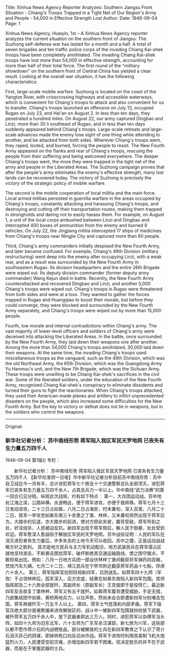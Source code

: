 Title: Xinhua News Agency Reporter Analyzes: Southern Jiangsu Front Situation - Chiang's Troops Trapped in a Tight Net of Our Region's Army and People - 54,000 in Effective Strength Lost
Author:
Date: 1946-09-04
Page: 1

Xinhua News Agency, Huaiyin, 1st – A Xinhua News Agency reporter analyzes the current situation on the southern front of Jiangsu: The Suzhong self-defense war has lasted for a month and a half. A total of seven brigades and ten traffic police corps of the invading Chiang Kai-shek troops have been completely annihilated. The invading Chiang Kai-shek troops have lost more than 54,000 in effective strength, accounting for more than half of their total force. The first round of the "military showdown" on the southern front of Central China has yielded a clear result. Looking at the overall war situation, it has the following characteristics:

First, large-scale mobile warfare. Suzhong is located on the coast of the Yangtze River, with crisscrossing highways and accessible waterways, which is convenient for Chiang's troops to attack and also convenient for us to transfer. Chiang's troops launched an offensive on July 13, occupied Rugao on July 23, and Hai'an on August 2. In less than ten days, they penetrated a hundred miles. On August 22, our army captured Dingbao and Linzi, more than 30 li southeast of Rugao, and in less than ten days suddenly appeared behind Chiang's troops. Large-scale retreats and large-scale advances made the enemy lose sight of one thing while attending to another, and be attacked from both sides. Wherever Chiang's troops went, they raped, looted, and burned, forcing the people to resist. The New Fourth Army appeared on the flanks and rear of Chiang's troops, rescuing the people from their suffering and being welcomed everywhere. The deeper Chiang's troops went, the more they were trapped in the tight net of the army and people in the Liberated Areas. The Suzhong campaign proves that after the people's army eliminates the enemy's effective strength, many lost lands can be recovered today. The victory of Suzhong is precisely the victory of the strategic policy of mobile warfare.

The second is the mobile cooperation of local militia and the main force. Local armed militias persisted in guerrilla warfare in the areas occupied by Chiang's troops, constantly attacking and harassing Chiang's troops, and destroying and cutting off their transportation routes, making them trapped in strongholds and daring not to easily harass them. For example, on August 1, a unit of the local corps ambushed between Linzi and Dingbao and intercepted 400 boxes of ammunition from the enemy and burned 9 vehicles. On July 22, the Jingjiang militia intercepted 17 ships of medicines from Chiang's troops near Ningjie City and captured more than 60 people.

Third, Chiang's army commanders initially despised the New Fourth Army, and later became confused. For example, Chiang's 49th Division (military restructuring) went deep into the enemy after occupying Linzi, with a weak rear, and as a result was surrounded by the New Fourth Army in southeastern Rugao. Its division headquarters and the entire 26th Brigade were wiped out. Its deputy division commander (former deputy army commander) Wang Kejun died in battle. Recently, the New Fourth Army counterattacked and recovered Dingbao and Linzi, and another 5,000 Chiang's troops were wiped out. Chiang's troops in Rugao were threatened from both sides and were at a loss. They wanted to gather the forces trapped in Rugao and Huangqiao to boost their morale, but before they could converge, they were blocked and surrounded by the New Fourth Army separately, and Chiang's troops were wiped out by more than 15,000 people.

Fourth, low morale and internal contradictions within Chiang's army. The vast majority of lower-level officers and soldiers of Chiang's army were deceived into attacking the Liberated Areas. In the battle, once surrounded by the New Fourth Army, they laid down their weapons one after another. Among the more than 54,000 Chiang's troops annihilated, 30,000 laid down their weapons. At the same time, the invading Chiang's troops used miscellaneous troops as the vanguard, such as the 49th Division, which was the old Northeast Army, the 65th Division, which was the Guangdong Army Yu Hanmou's unit, and the New 7th Brigade, which was the Sichuan Army. These troops were unwilling to be Chiang Kai-shek's sacrifices in the civil war. Some of the liberated soldiers, under the education of the New Fourth Army, recognized Chiang Kai-shek's conspiracy to eliminate dissidents and turned their guns to fight the reactionaries. When Chiang's troops attacked, they used their American-made planes and artillery to inflict unprecedented disasters on the people, which also increased some difficulties for the New Fourth Army. But the key to victory or defeat does not lie in weapons, but in the soldiers who control the weapons.



<hr /> 

Original: 


### 新华社记者分析：  苏中南线形势  蒋军陷入我区军民天罗地网  已丧失有生力量五万四千人

1946-09-04
第1版()
专栏：

　　新华社记者分析：
    苏中南线形势
    蒋军陷入我区军民天罗地网 
    已丧失有生力量五万四千人
    【新华社淮阴一日电】华中新华社记者分析目前苏中南线形势：苏中自卫战迄今一月有半，总计进犯蒋军七个旅及十个交通警察总队全部溃灭，进犯蒋军已丧失有生力量五万四千余人，占其总兵力一半以上。华中南线“武力决赛”的第一回合已见分晓。纵观此次战局，约有如下特点：
    第一，大兵团运动战。苏中地处江海之滨，公路纵横，水道畅达，便于蒋军进攻，亦便于我转移。蒋军七月十三日发动进攻，二十三日占如皋，八月二日占海安，时未兼旬，深入百里。八月二十二日，我军一举攻克如皋东南三十余里之丁堡、林梓，又未兼旬突然出现于蒋军后方。大踏步的后退，亦大踏步的前进，使对方顾此失彼，腹背受敌，蒋军所到之处，奸淫烧杀，人民被迫反抗。新四军出现于蒋军侧后，解人民于倒悬，处处受到欢迎。蒋军愈深入愈益陷于解放区军民的天罗地网。苏中战役证明：人民的军队在消灭进犯者有生力量后，许多失去的土地今天可以收回。苏中之捷，正是运动战战略方针之胜利。
    其次是地方民兵与主力军机动配合。地方武装民兵在蒋军侵占区就地坚持游击，不断袭击困扰蒋军，破坏断绝其交通运输路线，使之困守据点，不敢轻易出扰。例如：八月一日地方兵团一部设伏林梓丁堡间截获将军弹药四百箱，焚烧汽车九辆。七月二十二日，靖江民兵在宁界市附近截获蒋军药品十七船，俘虏六十余人。
    第三，蒋军指挥官初则轻视新四军，后则迷乱。如蒋军四十九师（军改）于占领林梓后，孤军深入，后方空虚，结果在如皋东南陷入新四军包围。其师指挥部及二十六旅全部就歼。其副师长（原副军长）王克俊即于是役阵亡。最近新四军反击收复丁堡林梓，蒋军又有五千就歼。如皋蒋军腹背遭受威胁，手足无措，乃欲集结困守如皋、黄桥两地兵力，以壮声势，然尚未会合即遭新四军分别堵击包围，蒋军再被歼灭一万五千人以上。
    第四，蒋军士气低落和内部矛盾。蒋军下级官兵绝大部分是被欺骗来进攻解放区的，战斗中一被新四军包围就纷纷放下武器，被歼蒋军五万四千余人中，放下武器者即达三万人。同时，进犯蒋军以杂牌军当头阵，如四十九师为旧东北军，六十五师为广东军余汉谋部，新七旅为川军，这些部队都不愿作蒋介石的内战牺牲品，部分被解放的士兵在新四军教育之下认识了蒋介石消灭异己的阴谋，即掉转枪口向反动派作战。蒋军于进攻时利用其美制飞机大炮猛烈火力，人民遭受空前灾难，亦增加新四军若干困难。但决定胜负的并不在于武器，而是在于掌握武器的士兵。
